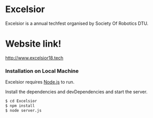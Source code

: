 # Excelsior

Excelsior is a annual techfest organised by Society Of Robotics DTU.

# Website link!
http://www.excelsior18.tech
### Installation on Local Machine

Excelsior requires [Node.js](https://nodejs.org/)  to run.

Install the dependencies and devDependencies and start the server.

```sh
$ cd Excelsior
$ npm install
$ node server.js
```
